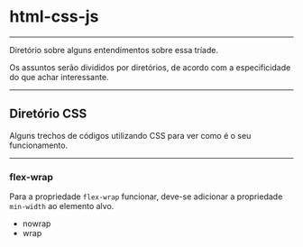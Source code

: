 # html-css-js

---

Diretório sobre alguns entendimentos sobre essa tríade.

Os assuntos serão divididos por diretórios, de acordo com a especificidade do que achar interessante.

---

## Diretório CSS

Alguns trechos de códigos utilizando CSS para ver como é o seu funcionamento.

---

### flex-wrap

Para a propriedade <code>flex-wrap</code> funcionar, deve-se adicionar a propriedade <code>min-width</code> ao elemento alvo.

- nowrap
- wrap
